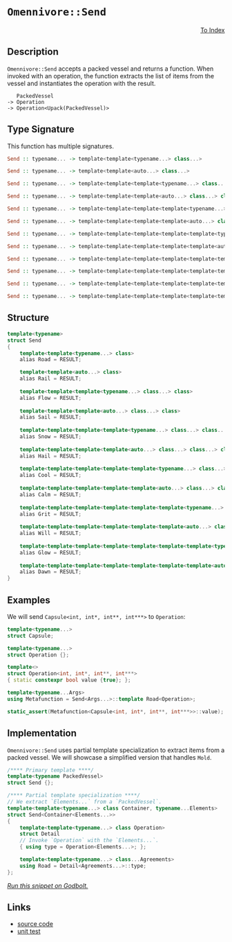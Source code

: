 <!-- Copyright 2024 Feng Mofan
SPDX-License-Identifier: Apache-2.0 -->

# `Omennivore::Send`

<p style='text-align: right;'><a href="../../../index.md#higher-order-modifications-1">To Index</a></p>

## Description

`Omennivore::Send` accepts a packed vessel and returns a function.
When invoked with an operation, the function extracts the list of items from the vessel and instantiates the operation with the result.

<pre><code>   PackedVessel
-> Operation
-> Operation&lt;Upack(PackedVessel)&gt;</code></pre>

## Type Signature

This function has multiple signatures.

```Haskell
Send :: typename... -> template<template<typename...> class...>

Send :: typename... -> template<template<auto...> class...>

Send :: typename... -> template<template<template<typename...> class...> class...>

Send :: typename... -> template<template<template<auto...> class...> class...>

Send :: typename... -> template<template<template<template<typename...> class...> class...> class...>

Send :: typename... -> template<template<template<template<auto...> class...> class...> class...>

Send :: typename... -> template<template<template<template<template<typename...> class...> class...> class...> class...>

Send :: typename... -> template<template<template<template<template<auto...> class...> class...> class...> class...>

Send :: typename... -> template<template<template<template<template<template<typename...> class...> class...> class...> class...> class...>

Send :: typename... -> template<template<template<template<template<template<auto...> class...> class...> class...> class...> class...>

Send :: typename... -> template<template<template<template<template<template<template<typename...> class...> class...> class...> class...> class...> class...>

Send :: typename... -> template<template<template<template<template<template<template<auto...> class...> class...> class...> class...> class...> class...>
```

## Structure

```C++
template<typename>
struct Send
{
    template<template<typename...> class>
    alias Road = RESULT;

    template<template<auto...> class>
    alias Rail = RESULT;
    
    template<template<template<typename...> class...> class>
    alias Flow = RESULT;
    
    template<template<template<auto...> class...> class>
    alias Sail = RESULT;
    
    template<template<template<template<typename...> class...> class...> class>
    alias Snow = RESULT;
    
    template<template<template<template<auto...> class...> class...> class>
    alias Hail = RESULT;
    
    template<template<template<template<template<typename...> class...> class...> class...> class>
    alias Cool = RESULT;
    
    template<template<template<template<template<auto...> class...> class...> class...> class>
    alias Calm = RESULT;
    
    template<template<template<template<template<template<typename...> class...> class...> class...> class...> class>
    alias Grit = RESULT;
    
    template<template<template<template<template<template<auto...> class...> class...> class...> class...> class>
    alias Will = RESULT;
    
    template<template<template<template<template<template<template<typename...> class...> class...> class...> class...> class...> class>
    alias Glow = RESULT;
    
    template<template<template<template<template<template<template<auto...> class...> class...> class...> class...> class...> class>
    alias Dawn = RESULT;
}
```

## Examples

We will send `Capsule<int, int*, int**, int***>` to `Operation`:

```C++
template<typename...>
struct Capsule;

template<typename...>
struct Operation {};

template<>
struct Operation<int, int*, int**, int***>
{ static constexpr bool value {true}; };

template<typename...Args>
using Metafunction = Send<Args...>::template Road<Operation>;

static_assert(Metafunction<Capsule<int, int*, int**, int***>>::value);
```

## Implementation

`Omennivore::Send` uses partial template specialization to extract items from a packed vessel. We will showcase a simplified version that handles `Mold`.

```C++
/**** Primary template ****/
template<typename PackedVessel>
struct Send {};

/**** Partial template specialization ****/
// We extract `Elements...` from a `PackedVessel`.
template<template<typename...> class Container, typename...Elements>
struct Send<Container<Elements...>>
{
    template<template<typename...> class Operation>
    struct Detail
    // Invoke `Operation` with the `Elements...`.
    { using type = Operation<Elements...>; };

    template<template<typename...> class...Agreements>
    using Road = Detail<Agreements...>::type;
};
```

[*Run this snippet on Godbolt.*](https://godbolt.org/#z:OYLghAFBqd5QCxAYwPYBMCmBRdBLAF1QCcAaPECAMzwBtMA7AQwFtMQByARg9KtQYEAysib0QXACx8BBAKoBnTAAUAHpwAMvAFYTStJg1DIApACYAQuYukl9ZATwDKjdAGFUtAK4sGe1wAyeAyYAHI%2BAEaYxBIAHKQADqgKhE4MHt6%2BekkpjgJBIeEsUTFc8XaYDmlCBEzEBBk%2Bfly2mPZ5DDV1BAVhkdFxtrX1jVktCsM9wX3FA2UAlLaoXsTI7BwA9ABUO1sA1MrEeCx1AJ57BJgsCQaXe7tbGyYaAIKX17eYJgDMbgSnCUYrEwByYyAA1ph0AA1TAKOw/bDPF4TYheBx7ISuPYmADsVlxABEflZXsjtrtQfU8GILlcbkw7gpAcgabQ8AAvRlpe67J6vDYbPYAdRBmFUBGIYIIOIAbBpsPQ2IIFAA6dUmeV7KjEVAsPZMOUaZRgyEwuEI%2BWq5HvBmXH5/emfB3/QHMNjq63fbB7ZAGeF7DyCJjTMgXAFAj3qxVXRgEBSI5Go9EyrEMdAOoO1UMOmPK%2BOexPe5F40kvPYVukfRlfX62511iPuzCF72%2B/0KPYAeUBUo6idelb2yYxhMw2doyKHgr2AEkGAA3VCQo096LcgSajR7ADuhAQFwQIK3ebjao1VqnldLey8KSM4cBOO%2BhO7vY3DFzSrPraR3wsOJEiSJaDpW9Y1i6ToQY2brAr%2B7ZMPCnovMAxCYLGKoDuWlZ3sEwB7AASqgTDoM%2Br5jhODooWhGEFhq3ogCArq1mWeLEv%2BIEvBSDwPPyXG7AAKtgQgCXy5I8TxfE2lB9owZGLb0UirwjjKbhMAkChePQwFkq84GyX8TZwYpSaSimb7rh0gEEuxrF6TJtZuFhKkWX2aQOsEBCkHsnlbN5vl%2BT5gi7FhN4TNyyC%2BgIEzigkxB7BEqCeHsC5iF4x74mZXxAf%2BgG2Zx%2BmOcxzbIcQwAJsWry4Q%2BACy45MFQXgMFUAhkZirhUWV55etgjGFYRxEZr8a5uZuxYcbpKK1I4yAAPqIUo9QQHVtSNc1/a/GpGlaY5nn%2BcF%2B0EDsh0heNvUgKl3iYPMJIcIstCcAArLwfgcFopCoJwTmWNYw7LKsx5mN8PCkAQmh3Ys4IgI9kiqhokhcLi3waI9GhmLKspmLE8QPRwki8CwEgaBopCve9n0cLwCggCTYNvXdpBwLAMCICAywEAkXheRQEBoNcdDRKEwKcKosSygAtLKkh7MAyCRVIqpmLwUKECQeDoHo/CCCIYjsFIMiCIoKjqPTpC6C0O5SgknA8PdT0veDH2cF2XOczKqBUHsosS1LMty3sCtmHsEAePz9DxeYwPzLwdNaIsEBIHzCQC2QPNJynIDAFIZh8HQlzENTEARI7ETBGcNu8KXzDEKcXYRNolR0yDfP5l2DC0KcjtYBEXjAGptC0NT3C8FgJxGOIpv4GhVQLnCjvipUXPrCDnltI77IRFKNceFgjuSscFekLPxCJUoY5j8A7JGODixUAY5XQngmA7mur0g1rwiiOI%2Bsf0baiO%2BbfQhhjDWGsPoPAERqaQEWKgBIHQh7iwmENQkpgfqWDMOTY%2BRwsBQIgIsCoLU/AQFcKMZopBAjTCKCUbIyRUgCFITQ3IaRehULmK0do1RJgMPGG0RunDugsP6KUIY3RuEiPqII2YpR8H/TWBIO2HBnqk0dhTL2YtJbS1lvLWGQcIC4FVhHIGXBo6gxvosI8JEBh4NIFDSQ3xVQAE5vi4kkPDMwkh5Qo1lA4/QnB8akEJsDVUsouCyliA42IoSYZcEek42UyjTYUypjTUx9N44swTmzV2XNyCUHTuHIWbBOB1BYAuXE4tDR%2BmAQHBxqouBw2VvgIg2DNayB1t/aQv8lD/1NroHOlt1IVwUUosmvAKYuw5lzPYHsDTEFKeUypBgHxcFqfU7cIc9TJ3DjiIGZgTGxwZpk/J0Rcm802RnEpZTxZVKMCsrgJMaC0HzoXYupsq7l2HqQd5Nc64NwcIfFucY24dy7pgHufcxCD0PqPYBE93pTz4bPIe70F7ICXofVeuN3oby3qcHe6x3r70Jp84%2Bp9MDn1hXhG%2BfB74KEfs/V%2Bh8P7tL1p02Qf8TbvT6UA6%2BqCrCWHAZA%2BAMC4FpAQUgn4KDQHoMwdEbBc9oHsL4c4Yh6YxEUMKEIxhdD0ieCaNqjokjqE8I4QILoIw9VjCVYQ81UxNVSL0OFC1mQyFOrtTMY1MiVhyOMb4xRDtEmcFmfMipCFlmrLhsHfRzSdlRxjmY0gFisAxGsbjfxgTanw1xLE3ESNJDuKli0UZTtKa2BSQc9J8BMnszdqc45xBCnrBKb7FgCgFyRQXCs1UnwJiNIMerVp2sv6soNvIbpnKdAgG%2BKQAZ1th7DIDeTZ22T3ae2bdLVt7aUpdp7TKDZYdoixu%2BPs6lRzznhzreegY7aEgJFmp2hxs1d3zTmVLXOTzogvJLmXGuh9vm13ro3AFepW7t07pPMFvd%2B5Qs%2BTC8eBKR54Gno4JF89VCL0uBiwQa9TY4rOPiveRxiUg1JckclVxKXXzSTSpgD8n4vzdEytpw6JBssNuOgBU6eUgLQTYDeuCRXwM4BsJBKBpUWAwWMrB6sFXWIIR0FwarLVkI1R6thOQdViI04ayhWqTXKs6Fw5TjreE2smEathbqxFuos9IpY3q9YLoSUujgwaW1to7TumsEwo1NJILG4x8a0nmMwJYlNCj00gDMLU743xHqowRsTWLuIwnObGZwZJtME22Meo4x6sR0YOMkA4pGziuDTtxt8Rd6XS0VoUUrNLJagtx0WMfFIzhJBAA)

## Links

- [source code](../../../../conceptrodon/omennivore/send.hpp)
- [unit test](../../../../tests/unit/metafunctions/omennivore/send.test.hpp)
